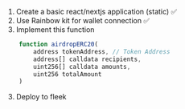 1. Create a basic react/nextjs application (static) ✅
2. Use Rainbow kit for wallet connection ✅
3. Implement this function

```javascript
    function airdropERC20(
        address tokenAddress, // Token Address
        address[] calldata recipients,
        uint256[] calldata amounts,
        uint256 totalAmount
    )
```

3. Deploy to fleek
